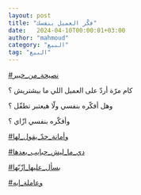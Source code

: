 ```yaml
---
layout: post
title: "فكّر العميل بنفسك"
date:   2024-04-10T00:00:01+03:00
author: "mahmoud"
category: "البيع"
tag: "البيع"
---
```



[<u>\#نصيحة\_من\_خبير</u>](https://www.facebook.com/hashtag/%D9%86%D8%B5%D9%8A%D8%AD%D8%A9_%D9%85%D9%86_%D8%AE%D8%A8%D9%8A%D8%B1?__eep__=6&__cft__%5b0%5d=AZW2mXi4mCLgc5h9q3eheqJ-TwBTeF0vR--Kxmd_2_x7p_dKHOXP77L8h0VKXueoAWVrh0CTJsaDS4-JO2r_WutUer3cCg3WVP2mdAxu68xVP5PNlx1ibhEwD6g1SGvePjbQHHHCvAFxlmNo_AV-sBP7LTBE1sdmaagD0aaTiHX_EWp_kZNhhNhjXSDQp81I8I4&__tn__=*NK-R)




كام مرّة أردّ على العميل اللي ما بيشتريش ؟

وهل أفكّره بنفسي ولّا هيعتبر تطفّل ؟

وأفكّره بنفسي ازّاي ؟




[<u>\#وأمانة\_حدّ\_يقول\_لها</u>](https://www.facebook.com/hashtag/%D9%88%D8%A3%D9%85%D8%A7%D9%86%D8%A9_%D8%AD%D8%AF%D9%91_%D9%8A%D9%82%D9%88%D9%84_%D9%84%D9%87%D8%A7?__eep__=6&__cft__%5b0%5d=AZW2mXi4mCLgc5h9q3eheqJ-TwBTeF0vR--Kxmd_2_x7p_dKHOXP77L8h0VKXueoAWVrh0CTJsaDS4-JO2r_WutUer3cCg3WVP2mdAxu68xVP5PNlx1ibhEwD6g1SGvePjbQHHHCvAFxlmNo_AV-sBP7LTBE1sdmaagD0aaTiHX_EWp_kZNhhNhjXSDQp81I8I4&__tn__=*NK-R)

[<u>\#دي\_ما\_ليش\_حبايب\_بعدها</u>](https://www.facebook.com/hashtag/%D8%AF%D9%8A_%D9%85%D8%A7_%D9%84%D9%8A%D8%B4_%D8%AD%D8%A8%D8%A7%D9%8A%D8%A8_%D8%A8%D8%B9%D8%AF%D9%87%D8%A7?__eep__=6&__cft__%5b0%5d=AZW2mXi4mCLgc5h9q3eheqJ-TwBTeF0vR--Kxmd_2_x7p_dKHOXP77L8h0VKXueoAWVrh0CTJsaDS4-JO2r_WutUer3cCg3WVP2mdAxu68xVP5PNlx1ibhEwD6g1SGvePjbQHHHCvAFxlmNo_AV-sBP7LTBE1sdmaagD0aaTiHX_EWp_kZNhhNhjXSDQp81I8I4&__tn__=*NK-R)

[<u>\#بسأل\_عليها\_ازّيّها</u>](https://www.facebook.com/hashtag/%D8%A8%D8%B3%D8%A3%D9%84_%D8%B9%D9%84%D9%8A%D9%87%D8%A7_%D8%A7%D8%B2%D9%91%D9%8A%D9%91%D9%87%D8%A7?__eep__=6&__cft__%5b0%5d=AZW2mXi4mCLgc5h9q3eheqJ-TwBTeF0vR--Kxmd_2_x7p_dKHOXP77L8h0VKXueoAWVrh0CTJsaDS4-JO2r_WutUer3cCg3WVP2mdAxu68xVP5PNlx1ibhEwD6g1SGvePjbQHHHCvAFxlmNo_AV-sBP7LTBE1sdmaagD0aaTiHX_EWp_kZNhhNhjXSDQp81I8I4&__tn__=*NK-R)

[<u>\#وعاملة\_إيه</u>](https://www.facebook.com/hashtag/%D9%88%D8%B9%D8%A7%D9%85%D9%84%D8%A9_%D8%A5%D9%8A%D9%87?__eep__=6&__cft__%5b0%5d=AZW2mXi4mCLgc5h9q3eheqJ-TwBTeF0vR--Kxmd_2_x7p_dKHOXP77L8h0VKXueoAWVrh0CTJsaDS4-JO2r_WutUer3cCg3WVP2mdAxu68xVP5PNlx1ibhEwD6g1SGvePjbQHHHCvAFxlmNo_AV-sBP7LTBE1sdmaagD0aaTiHX_EWp_kZNhhNhjXSDQp81I8I4&__tn__=*NK-R)
